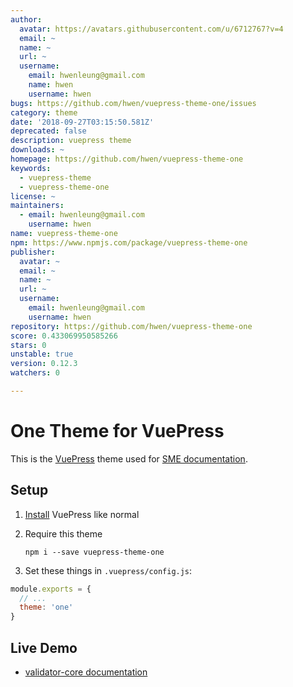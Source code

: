 ```yaml
---
author:
  avatar: https://avatars.githubusercontent.com/u/6712767?v=4
  email: ~
  name: ~
  url: ~
  username:
    email: hwenleung@gmail.com
    name: hwen
    username: hwen
bugs: https://github.com/hwen/vuepress-theme-one/issues
category: theme
date: '2018-09-27T03:15:50.581Z'
deprecated: false
description: vuepress theme
downloads: ~
homepage: https://github.com/hwen/vuepress-theme-one
keywords:
  - vuepress-theme
  - vuepress-theme-one
license: ~
maintainers:
  - email: hwenleung@gmail.com
    username: hwen
name: vuepress-theme-one
npm: https://www.npmjs.com/package/vuepress-theme-one
publisher:
  avatar: ~
  email: ~
  name: ~
  url: ~
  username:
    email: hwenleung@gmail.com
    username: hwen
repository: https://github.com/hwen/vuepress-theme-one
score: 0.433069950585266
stars: 0
unstable: true
version: 0.12.3
watchers: 0

---
```


# One Theme for VuePress

This is the [VuePress](https://vuepress.vuejs.org/) theme used for [SME documentation](https://sme-fe.github.io/website-validator/).

## Setup

1. [Install](https://vuepress.vuejs.org/guide/getting-started.html) VuePress like normal
2. Require this theme

    ```
    npm i --save vuepress-theme-one
    ```

3. Set these things in `.vuepress/config.js`:

```js
module.exports = {
  // ...
  theme: 'one'
}
```

## Live Demo

- [validator-core documentation](https://sme-fe.github.io/website-validator/)